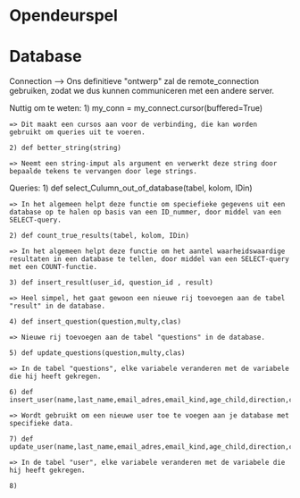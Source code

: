 # Opendeurspel

# Database
Connection --> Ons definitieve "ontwerp" zal de remote_connection gebruiken, zodat we dus kunnen communiceren met een andere server.

Nuttig om te weten: 
    1) my_conn = my_connect.cursor(buffered=True)
    
    => Dit maakt een cursos aan voor de verbinding, die kan worden gebruikt om queries uit te voeren.

    2) def better_string(string)

    => Neemt een string-imput als argument en verwerkt deze string door bepaalde tekens te vervangen door lege strings.

Queries:
    1) def select_Culumn_out_of_database(tabel, kolom, IDin)

    => In het algemeen helpt deze functie om speciefieke gegevens uit een database op te halen op basis van een ID_nummer, door middel van een SELECT-query.

    2) def count_true_results(tabel, kolom, IDin)

    => In het algemeen helpt deze functie om het aantel waarheidswaardige resultaten in een database te tellen, door middel van een SELECT-query met een COUNT-functie.

    3) def insert_result(user_id, question_id , result)

    => Heel simpel, het gaat gewoon een nieuwe rij toevoegen aan de tabel "result" in de database.

    4) def insert_question(question,multy,clas)

    => Nieuwe rij toevoegen aan de tabel "questions" in de database.

    5) def update_questions(question,multy,clas)

    => In de tabel "questions", elke variabele veranderen met de variabele die hij heeft gekregen.

    6) def insert_user(name,last_name,email_adres,email_kind,age_child,direction,contact,phone_number,code)

    => Wordt gebruikt om een nieuwe user toe te voegen aan je database met specifieke data.

    7) def update_user(name,last_name,email_adres,email_kind,age_child,direction,contact,phone_number,code)

    => In de tabel "user", elke variabele veranderen met de variabele die hij heeft gekregen.

    8) 


